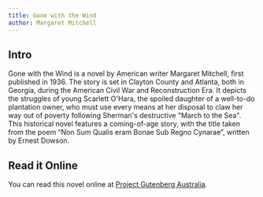 ```yaml
---
title: Gone with the Wind
author: Margaret Mitchell
---
```


## Intro

Gone with the Wind is a novel by American writer Margaret Mitchell, first published in 1936. The story is set in Clayton County and Atlanta, both in Georgia, during the American Civil War and Reconstruction Era. It depicts the struggles of young Scarlett O'Hara, the spoiled daughter of a well-to-do plantation owner, who must use every means at her disposal to claw her way out of poverty following Sherman's destructive "March to the Sea". This historical novel features a coming-of-age story, with the title taken from the poem “Non Sum Qualis eram Bonae Sub Regno Cynarae”, written by Ernest Dowson.

## Read it Online

You can read this novel online at [Project Gutenberg Australia](http://gutenberg.net.au/ebooks02/0200161h.html).
